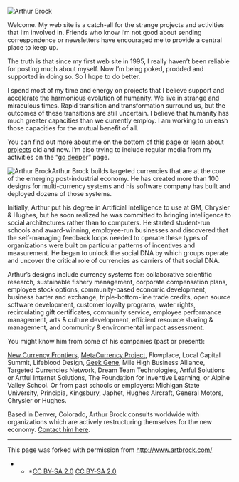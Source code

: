 ![Arthur Brock](http://www.artbrock.com/sites/artbrock.com/files/Art_Brock_headshot.jpg)

Welcome. My web site is a catch-all for the strange projects and activities that I’m involved in. Friends who know I’m not good about sending correspondence or newsletters have encouraged me to provide a central place to keep up. 

The truth is that since my first web site in 1995, I really haven’t been reliable for posting much about myself. Now I’m being poked, prodded and supported in doing so. So I hope to do better.

I spend most of my time and energy on projects that I believe support and accelerate the harmonious evolution of humanity. We live in strange and miraculous times. Rapid transition and transformation surround us, but the outcomes of these transitions are still uncertain. I believe that humanity has much greater capacities than we currently employ. I am working to unleash those capacities for the mutual benefit of all.

You can find out more [about me](#about) on the bottom of this page or learn about [projects](http://www.artbrock.com/projects) old and new. I’m also trying to include regular media from my activities on the “[go deepe](http://www.artbrock.com/deeper)r” page.

![Arthur Brock](http://www.artbrock.com/sites/artbrock.com/files/Arthur_Brock_caricature.png)Arthur Brock builds targeted currencies that are at the core of the emerging post-industrial economy. He has created more than 100 designs for multi-currency systems and his software company has built and deployed dozens of those systems.

Initially, Arthur put his degree in Artificial Intelligence to use at GM, Chrysler & Hughes, but he soon realized he was committed to bringing intelligence to social architectures rather than to computers. He started student-run schools and award-winning, employee-run businesses and discovered that the self-managing feedback loops needed to operate these types of organizations were built on particular patterns of incentives and measurement. He began to unlock the social DNA by which groups operate and uncover the critical role of currencies as carriers of that social DNA.

Arthur’s designs include currency systems for: collaborative scientific research, sustainable fishery management, corporate compensation plans, employee stock options, community-based economic development, business barter and exchange, triple-bottom-line trade credits, open source software development, customer loyalty programs, water rights, recirculating gift certificates, community service, employee performance management, arts & culture development, efficient resource sharing & management, and community & environmental impact assessment.

You might know him from some of his companies (past or present):

[New Currency Frontiers](http://www.NewCurrencyFrontiers.com), [MetaCurrency Project](http://www.MetaCurrency.org), Flowplace, Local Capital Summit, Lifeblood Design, <a href="http://geekgene.com" target="_blank">Geek Gene</a>, Mile High Business Alliance, Targeted Currencies Network, Dream Team Technologies, Artful Solutions or Artful Internet Solutions, The Foundation for Inventive Learning, or Alpine Valley School. Or from past schools or employers: Michigan State University, Principia, Kingsbury, Japhet, Hughes Aircraft, General Motors, Chrysler or Hughes.

Based in Denver, Colorado, Arthur Brock consults worldwide with organizations which are actively restructuring themselves for the new economy. [Contact him here](http://www.artbrock.com/contact).

* * *

This page was forked with permission from <a href="http://www.artbrock.com/" target="_blank">http://www.artbrock.com/</a>

* * *<a rel="license" href="http://creativecommons.org/licenses/by-sa/2.0/">CC BY-SA 2.0</a> <a rel="license" href="http://creativecommons.org/licenses/by-sa/2.0/">CC BY-SA 2.0</a>